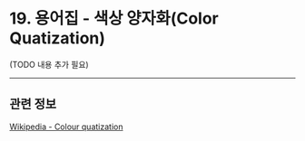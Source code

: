 # 19. 용어집 - 색상 양자화(Color Quatization)

(TODO 내용 추가 필요)

***

## 관련 정보

[Wikipedia - Colour quatization](https://en.wikipedia.org/wiki/Color_quantization)